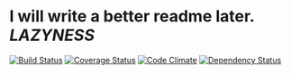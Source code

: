 # I will write a better readme later. _**LAZYNESS**_

[![Build Status](https://travis-ci.org/hunterboerner/learning.png)](https://travis-ci.org/hunterboerner/learning)
[![Coverage Status](https://coveralls.io/repos/hunterboerner/learning/badge.png?branch=develop)](https://coveralls.io/r/hunterboerner/learning?branch=develop)
[![Code Climate](https://codeclimate.com/github/hunterboerner/learning.png)](https://codeclimate.com/github/hunterboerner/learning)
[![Dependency Status](https://gemnasium.com/hunterboerner/learning.png)](https://gemnasium.com/hunterboerner/learning)